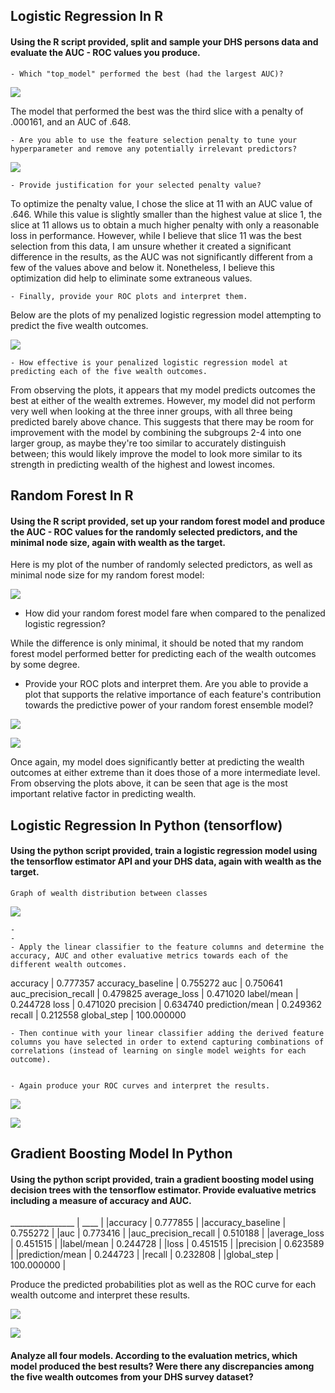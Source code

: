
## Logistic Regression In R

#### Using the R script provided, split and sample your DHS persons data and evaluate the AUC - ROC values you produce. 
    - Which "top_model" performed the best (had the largest AUC)? 

![](top_models.png)

The model that performed the best was the third slice with a penalty of .000161, and an AUC of .648.


    - Are you able to use the feature selection penalty to tune your hyperparameter and remove any potentially irrelevant predictors? 



![](lr_plot.png)

    - Provide justification for your selected penalty value? 
    
To optimize the penalty value, I chose the slice at 11 with an AUC value of .646. While this value is slightly smaller than the highest value at slice 1, the slice at 11 allows us to obtain a much higher penalty with only a reasonable loss in performance. 
However, while I believe that slice 11 was the best selection from this data, I am unsure whether it created a significant difference in the results, as the AUC was not significantly different from a few of the values above and below it. Nonetheless, I believe this optimization did help to eliminate some extraneous values.


    - Finally, provide your ROC plots and interpret them.

Below are the plots of my penalized logistic regression model attempting to predict the five wealth outcomes.

![](lr_auc.png)

    - How effective is your penalized logistic regression model at predicting each of the five wealth outcomes.

From observing the plots, it appears that my model predicts outcomes the best at either of the wealth extremes. However, my model did not perform very well when looking at the three inner groups, with all three being predicted barely above chance. This suggests that there may be room for improvement with the model by combining the subgroups 2-4 into one larger group, as maybe they're too similar to accurately distinguish between; this would likely improve the model to look more similar to its strength in predicting wealth of the highest and lowest incomes. 




## Random Forest In R
#### Using the R script provided, set up your random forest model and produce the AUC - ROC values for the randomly selected predictors, and the minimal node size, again with wealth as the target.


Here is my plot of the number of randomly selected predictors, as well as minimal node size for my random forest model:

![](rf_res.png)


  -  How did your random forest model fare when compared to the penalized logistic regression? 


While the difference is only minimal, it should be noted that my random forest model performed better for predicting each of the wealth outcomes by some degree.



  -  Provide your ROC plots and interpret them. Are you able to provide a plot that supports the relative importance of each feature's contribution towards the predictive power of your random forest ensemble model?

![](rf_auc.png)

![](last_rf_fit.png)


Once again, my model does significantly better at predicting the wealth outcomes at either extreme than it does those of a more intermediate level. From observing the plots above, it can be seen that age is the most important relative factor in predicting wealth.


## Logistic Regression In Python (tensorflow)

#### Using the python script provided, train a logistic regression model using the tensorflow estimator API and your DHS data, again with wealth as the target. 
    
    
    
    Graph of wealth distribution between classes
    
   ![](wealth_dist.png)
    
    
    
    
    - 
    - 
    - Apply the linear classifier to the feature columns and determine the accuracy, AUC and other evaluative metrics towards each of the different wealth outcomes. 



accuracy               |   0.777357
accuracy_baseline       |  0.755272
auc                    |   0.750641
auc_precision_recall   |   0.479825
average_loss           |   0.471020
label/mean             |   0.244728
loss                   |   0.471020
precision              |   0.634740
prediction/mean       |    0.249362
recall              |      0.212558
global_step          |   100.000000







    - Then continue with your linear classifier adding the derived feature columns you have selected in order to extend capturing combinations of correlations (instead of learning on single model weights for each outcome). 


    - Again produce your ROC curves and interpret the results.


![](log_reg_pp.png)


![](roc1.png)


## Gradient Boosting Model In Python
#### Using the python script provided, train a gradient boosting model using decision trees with the tensorflow estimator. Provide evaluative metrics including a measure of accuracy and AUC. 

  ________________    | ____ |
|accuracy              |    0.777855 |
|accuracy_baseline     |    0.755272 |
|auc                  |     0.773416 |
|auc_precision_recall  |    0.510188 |
|average_loss        |      0.451515 |
|label/mean       |         0.244728 |
|loss             |         0.451515 |
|precision         |        0.623589 |
|prediction/mean   |        0.244723 |
|recall            |        0.232808 |
|global_step       |      100.000000 |


Produce the predicted probabilities plot as well as the ROC curve for each wealth outcome and interpret these results.

![](boostedtree_pp)


![](roc2.png)


#### Analyze all four models. According to the evaluation metrics, which model produced the best results? Were there any discrepancies among the five wealth outcomes from your DHS survey dataset?
